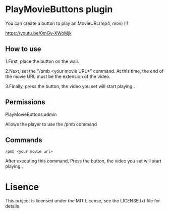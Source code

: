 # PlayMovieButtons plugin
You can create a button to play an MovieURL(mp4, mov) !!!

https://youtu.be/0mGv-XWoMjk

## How to use
1.First, place the button on the wall.

2.Next, set the "/pmb \<your movie URL\>" command.
At this time, the end of the movie URL must be the extension of the video.

3.Finally, press the button, the video you set will start playing..


## Permissions
PlayMovieButtons.admin

Allows the player to use the /pmb command


## Commands
```
/pmb <your movie url>
```
After executing this command, Press the button, the video you set will start playing..



# Lisence
This project is licensed under the MIT License, see the LICENSE.txt file for details
